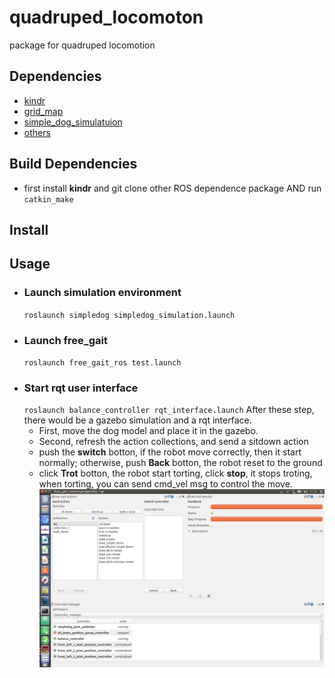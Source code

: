 # quadruped_locomoton
package for quadruped locomotion
## Dependencies
- [kindr](https://github.com/ANYbotics/kindr)
- [grid_map](https://github.com/ANYbotics/grid_map)
- [simple_dog_simulatuion](https://github.com/HITSZ-LeggedRobotics/simple_dog_simulation)
- [others](https://github.com/HITSZ-LeggedRobotics/dependencies)

## Build Dependencies
  - first install **kindr** and git clone other ROS dependence package AND run `catkin_make`

## Install

## Usage
- ### Launch simulation environment
  `roslaunch simpledog simpledog_simulation.launch`
- ### Launch free_gait
  `roslaunch free_gait_ros test.launch`
- ### Start rqt user interface
  ` roslaunch balance_controller rqt_interface.launch `
After these step, there would be a gazebo simulation and a rqt interface.
  - First, move the dog model and place it in the gazebo.
  - Second, refresh the action collections, and send a sitdown action
  - push the **switch** botton, if the robot move correctly, then it start normally; otherwise, push **Back** botton, the robot reset to the ground
  - click **Trot** botton, the robot start torting, click **stop**, it stops troting, when torting, you can send cmd_vel msg to control the move.
![rqt_free_gait_interface](/assets/rqt_free_gait_interface.png)
